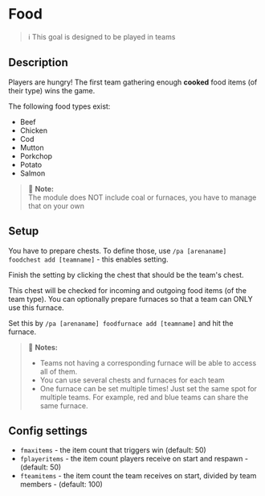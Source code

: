 # Food

> ℹ This goal is designed to be played in teams

## Description

Players are hungry! The first team gathering enough **cooked** food items (of their type) wins the game.

The following food types exist:
- Beef
- Chicken
- Cod
- Mutton
- Porkchop
- Potato
- Salmon

> 🚩 **Note:**  
> The module does NOT include coal or furnaces, you have to manage that on your own

## Setup

You have to prepare chests. To define those, use `/pa [arenaname] foodchest add [teamname]` \- this enables setting. 

Finish the setting by clicking the chest that should be the team's chest. 

This chest will be checked for incoming and outgoing food items (of the team type). You can optionally prepare furnaces so that a team can ONLY use this furnace. 

Set this by `/pa [arenaname] foodfurnace add [teamname]` and hit the furnace. 

> 🚩 **Notes:**  
> - Teams not having a corresponding furnace will be able to access all of them.
> - You can use several chests and furnaces for each team 
> - One furnace can be set multiple times! Just set the same spot for multiple teams. For example,
> red and blue teams can share the same furnace.

## Config settings

- `fmaxitems` \- the item count that triggers win (default: 50)
- `fplayeritems` \- the item count players receive on start and respawn \- (default: 50)
- `fteamitems` \- the item count the team receives on start, divided by team members \- (default: 100) 
